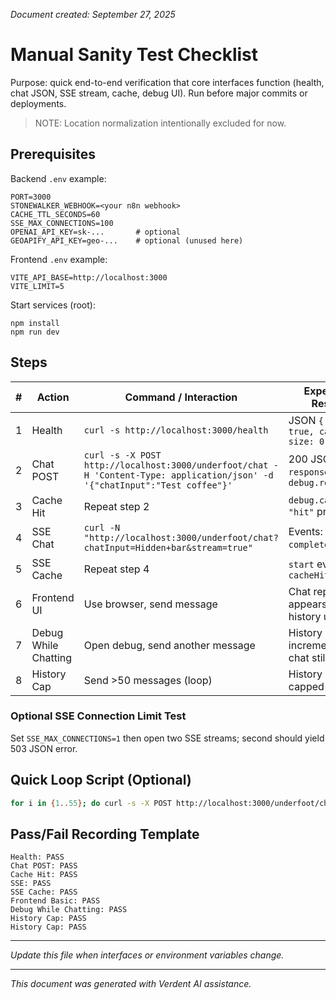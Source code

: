 *Document created: September 27, 2025*

# Manual Sanity Test Checklist

Purpose: quick end-to-end verification that core interfaces function (health, chat JSON, SSE stream, cache, debug UI). Run before major commits or deployments.

> NOTE: Location normalization intentionally excluded for now.

## Prerequisites

Backend `.env` example:

```env
PORT=3000
STONEWALKER_WEBHOOK=<your n8n webhook>
CACHE_TTL_SECONDS=60
SSE_MAX_CONNECTIONS=100
OPENAI_API_KEY=sk-...       # optional
GEOAPIFY_API_KEY=geo-...    # optional (unused here)
```

Frontend `.env` example:

```env
VITE_API_BASE=http://localhost:3000
VITE_LIMIT=5
```

Start services (root):

```
npm install
npm run dev
```

## Steps

| # | Action | Command / Interaction | Expected Result |
| - | - | - | - |
| 1 | Health | `curl -s http://localhost:3000/health` | JSON `{ ok: true, cache: { size: 0 }}` |
| 2 | Chat POST | `curl -s -X POST http://localhost:3000/underfoot/chat -H 'Content-Type: application/json' -d '{"chatInput":"Test coffee"}'` | 200 JSON with `response` & `debug.requestId` |
| 3 | Cache Hit | Repeat step 2 | `debug.cache == "hit"` present |
| 4 | SSE Chat | `curl -N "http://localhost:3000/underfoot/chat?chatInput=Hidden+bar&stream=true"` | Events: `start`, `complete`, `end` |
| 5 | SSE Cache | Repeat step 4 | `start` event has `cacheHit: true` |
| 6 | Frontend UI | Use browser, send message | Chat reply appears, debug history updated |
| 7 | Debug While Chatting | Open debug, send another message | History count increments; chat still usable |
| 8 | History Cap | Send >50 messages (loop) | History length capped at 50 |

<!-- Fallback simulation removed: backend no longer synthesizes fallback payloads -->

### Optional SSE Connection Limit Test

Set `SSE_MAX_CONNECTIONS=1` then open two SSE streams; second should yield 503 JSON error.

## Quick Loop Script (Optional)

```bash
for i in {1..55}; do curl -s -X POST http://localhost:3000/underfoot/chat -H 'Content-Type: application/json' -d '{"chatInput":"hist-'"$i"'"}' >/dev/null; done
```

## Pass/Fail Recording Template

```
Health: PASS
Chat POST: PASS
Cache Hit: PASS
SSE: PASS
SSE Cache: PASS
Frontend Basic: PASS
Debug While Chatting: PASS
History Cap: PASS
History Cap: PASS
```

---

*Update this file when interfaces or environment variables change.*

---

*This document was generated with Verdent AI assistance.*
